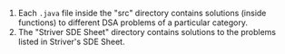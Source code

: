 1. Each `.java` file inside the "src" directory contains solutions (inside functions) to different DSA problems of a particular category.
1. The "Striver SDE Sheet" directory contains solutions to the problems listed in Striver's SDE Sheet.
